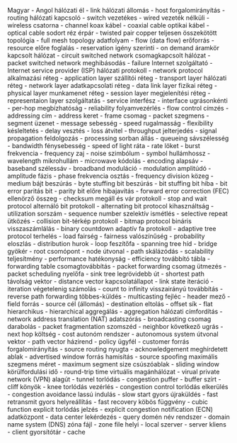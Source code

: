 
Magyar - Angol
hálózati él - link
hálózati állomás - host
forgalomirányítás - routing
hálózati kapcsoló - switch
vezetékes - wired
vezeték nélküli - wireless
csatorna - channel
koax kábel - coaxial cable
optikai kábel - optical cable
sodort réz érpár - twisted pair copper
teljesen összekötött topológia - full mesh topology
adatfolyam - flow (data flow)
erőforrás - resource
előre foglalás - reservation
igény szerinti - on demand
áramkör kapcsolt hálózat - circuit switched network
csomagkapcsolt hálózat - packet switched network
meghibásodás - failure
Internet szolgáltató - Internet service provider (ISP)
hálózati protokoll - network protocol
alkalmazási réteg - application layer
szállítói réteg - transport layer
hálózati réteg - network layer
adatkapcsolati réteg - data link layer
fizikai réteg - physical layer
munkamenet réteg - session layer
megjelenítési réteg - representaion layer
szolgáltatás - service
interfész - interface
ugrásonkénti - per-hop
megbízhatóság - reliability
folyamvezérlés - flow control
címzés - addressing
cím - address
keret - frame
csomag - packet
szegmens - segment
üzenet - message
sebesség - speed
rugalmasság - flexibility
késleltetés - delay
vesztés - loss
átvitel - throughput
jelterjedés - signal propagation
feldolgozás - processing
sorban állás - queueing
sávszélesség - bandwidth
fénysebesség - speed of light
ráta - rate
löket - burst
frekvencia - frequency
zaj - noise
szimbólum - symbol
hullámhossz - wavelength
mikrohullám - microwave
kódolás - encoding
alapsáv - baseband
szélessáv - broadband
moduláció - modulation
amplitúdó - amplitude
fázis - phase
frekvencia osztás - frequency division
közeg - medium
bájt beszúrás - byte stuffing
bit beszúrás - bit stuffing
bit hiba - bit error
paritás bit - parity bit
előre hibajavítás - forward error correction (FEC)
ellenörző összeg - checksum
megáll és vár protokoll - stop and wait protocol
alternáló bit protokoll - alternating bit protocol
kihasználtság - utilization
sorszám - sequence number
szelektív ismétlés - selective repeat
ütközés - collision
bit-térkép protokoll - bitmap protocol
bináris visszaszámlálás - binary countdown
adaptív fa protokoll - adaptive tree protocol
terhelés - load
fairség - fairness
valószínűség - probability
eloszlás - distribution
hurok - loop
feszítőfa - spanning tree
híd - bridge
gyökér - root
csomópont - node
útvonal - path
skálázódás - scalability
teljesítmény - performance
hatékonyság - efficiency
továbbító tábla - forwarding table
csomagtovábbítás - packet forwarding
csomag ütmezés - packet scheduling
nyelőfa - sink tree
legrövidebb út - shortest path
távolság vektor - distance vector
kapcsolatállapot - link state
iteráció - iteration
végetelenig számolás - count to infinity
visszairányú továbbítás - reverse path forwarding
többes-küldés - multicasting
fejléc - header
mező - field
forrás - source
cél (állomás) - destination
eltolás - offset
sík - flat
hierarchikus - hierarchical
aggregálás - aggregation
hálózati címfordítás - network address translation (NAT)
adatszórás - broadcasting
csomag darabolás - packet fragmentation
szomszéd - neighbor
következő ugrás - next hop
költség - cost
autonóm rendszer - autonomous system
útvonal vektor - path vector
házirend - policy
ügyfél - customer
forrás forgalomirányítás - source routing
nyugta - acknowledgement
meghírdetett ablak - advertised window
forrás hamisítás - source spoofing
maximális szegmens méret - maximum segment size
csúszóablak - sliding window
körülfordulási idő - round-trip time
virtuális magánhálózat - virual private network (VPN)
alagút - tunnel
torlódás - congestion
puffer - buffer
szírt - cliff
könyök - knee
torlódás vezérlés - congestion control
torlódás elkerülés - congestion avoidance
lassú indulás - slow start
gyors újraküldés - fast retransmit
gyors helyreállítás - fast recovery
köbös függvény - cubic function
explicit torlódás jelzés - explicit congestion notification (ECN)
adatközpont - data center
lekérdezés - query
domén név rendszer - domain name system (DNS)
zóna fájl - zone file
helyi - local
szerver - server
kliens - client
gyorsítótár - cache